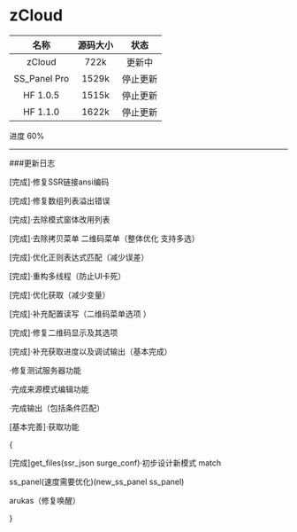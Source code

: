 # zCloud
名称|源码大小|状态
:---------:|:---------:|:---------:
zCloud|722k|更新中
SS_Panel Pro|1529k|停止更新
HF 1.0.5|1515k|停止更新
HF 1.1.0|1622k|停止更新
进度 60%

-----------------------

###更新日志

[完成]·修复SSR链接ansi编码

[完成]·修复数组列表溢出错误

[完成]·去除模式窗体改用列表

[完成]·去除拷贝菜单 二维码菜单（整体优化 支持多选）

[完成]·优化正则表达式匹配（减少误差）

[完成]·重构多线程（防止UI卡死）

[完成]·优化获取（减少变量）

[完成]·补充配置读写（二维码菜单选项 ）

[完成]·修复二维码显示及其选项

[完成]·补充获取进度以及调试输出（基本完成）

·修复测试服务器功能

·完成来源模式编辑功能

·完成输出（包括条件匹配）

[基本完善]·获取功能

{

[完成]get_files(ssr_json surge_conf)·初步设计新模式 match

ss_panel(速度需要优化)(new_ss_panel ss_panel)

arukas（修复唤醒）

}
